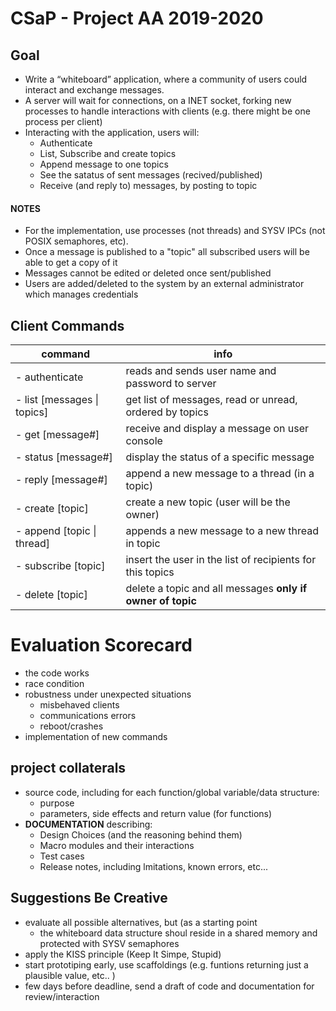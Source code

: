 # CSaP - Project AA 2019-2020
## Goal
- Write a “whiteboard” application, where a community of users could interact and exchange messages.
- A server will wait for connections, on a INET socket, forking new processes to handle interactions with clients (e.g. there might be one process per client)
- Interacting with the application, users will:
    - Authenticate
    - List, Subscribe and create topics
    - Append message to one topics
    - See the satatus of sent messages (recived/published)
    - Receive (and reply to) messages, by posting to topic

#### NOTES
- For the implementation, use processes (not threads) and SYSV IPCs (not POSIX semaphores, etc).
- Once a message is published to a "topic" all subscribed users will be able to get a copy of it
- Messages cannot be edited or deleted once sent/published
- Users are added/deleted to the system by an external administrator which manages credentials

## Client Commands
command | info
---|---
- authenticate | reads and sends user name and password to server
- list [messages \| topics] | get list of messages, read or unread, ordered by topics
- get [message#] | receive and display a message on user console
- status [message#] | display the status of a specific message
- reply [message#] | append a new message to a thread (in a topic)
- create [topic] | create a new topic (user will be the owner)
- append [topic \| thread] | appends a new message to a new thread in topic
- subscribe [topic] | insert the user in the list of recipients for this topics
- delete [topic] | delete a topic and all messages **only if owner of topic** 

# Evaluation Scorecard
- the code works
- race condition
- robustness under unexpected situations
    - misbehaved clients
    - communications errors
    - reboot/crashes
- implementation of new commands

## project collaterals
- source code, including for each function/global variable/data structure:
    - purpose
    - parameters, side effects and return value (for functions)
- **DOCUMENTATION** describing:
    - Design Choices (and the reasoning behind them)
    - Macro modules and their interactions
    - Test cases
    - Release notes, including lmitations, known errors, etc...

## Suggestions Be Creative
- evaluate all possible alternatives, but (as a starting point
    - the whiteboard data structure shoul reside in a shared memory and protected with SYSV semaphores
- apply the KISS principle (Keep It Simpe, Stupid)
- start prototiping early, use scaffoldings (e.g. funtions returning just a plausible value, etc.. )
- few days before deadline, send a draft of code and documentation for review/interaction 
